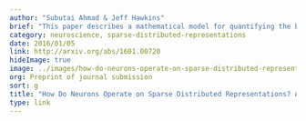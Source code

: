 ```yaml
---
author: "Subutai Ahmad & Jeff Hawkins"
brief: "This paper describes a mathematical model for quantifying the benefits and limitations of sparse representations in neurons and cortical networks."
category: neuroscience, sparse-distributed-representations
date: 2016/01/05
link: http://arxiv.org/abs/1601.00720
hideImage: true
image: ../images/how-do-neurons-operate-on-sparse-distributed-representations.png
org: Preprint of journal submission
sort: g
title: "How Do Neurons Operate on Sparse Distributed Representations? A Mathematical Theory of Sparsity, Neurons and Active Dendrites"
type: link
---
```

